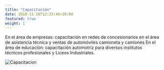 ```yaml
---
title: "Capacitación"
date: 2018-11-18T12:33:46+10:00
featured: true
weight: 1
---
```


En el área de empresas: capacitación en redes de concesionarios en el área de asistencia técnica y ventas de automóviles camioneta y camiones 
En el área de educación: capacitación automotriz para diversos institutos técnicos profesionales y Liceos Industriales.


![Capacitacion](/images/neonbrand-1-aA2Fadydc-unsplash.jpeg)
